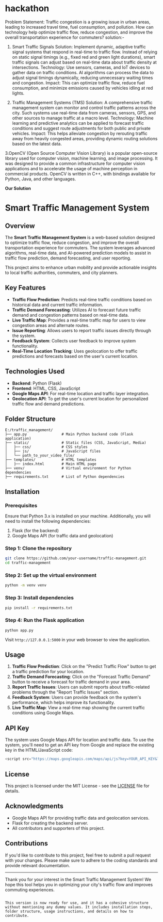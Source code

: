 # hackathon

Problem Statement: Traffic congestion is a growing issue in urban areas, leading to increased travel time, fuel consumption, and pollution. How can technology help optimize traffic flow, reduce congestion, and improve the overall transportation experience for commuters?
solution:-
1. Smart Traffic Signals
Solution: Implement dynamic, adaptive traffic signal systems that respond in real-time to traffic flow. Instead of relying on static signal timings (e.g., fixed red and green light durations), smart traffic signals can adjust based on real-time data about traffic density at intersections.
Technology: Use sensors, cameras, and IoT devices to gather data on traffic conditions. AI algorithms can process the data to adjust signal timings dynamically, reducing unnecessary waiting times and congestion.
Impact: This can optimize traffic flow, reduce fuel consumption, and minimize emissions caused by vehicles idling at red lights.

2. Traffic Management Systems (TMS)
Solution: A comprehensive traffic management system can monitor and control traffic patterns across the city. Such systems use real-time data from cameras, sensors, GPS, and other sources to manage traffic at a macro level.
Technology: Machine learning and predictive analytics can be applied to forecast traffic conditions and suggest route adjustments for both public and private vehicles.
Impact: This helps alleviate congestion by rerouting traffic away from heavily congested areas, providing dynamic routing solutions based on the latest data.

3.OpenCV (Open Source Computer Vision Library) is a popular open-source library used for computer vision, machine learning, and image processing. It was designed to provide a common infrastructure for computer vision applications and to accelerate the usage of machine perception in commercial products. OpenCV is written in C++, with bindings available for Python, Java, and other languages.


**Our Solution**
# Smart Traffic Management System

## Overview

The **Smart Traffic Management System** is a web-based solution designed to optimize traffic flow, reduce congestion, and improve the overall transportation experience for commuters. The system leverages advanced algorithms, real-time data, and AI-powered prediction models to assist in traffic flow prediction, demand forecasting, and user reporting.

This project aims to enhance urban mobility and provide actionable insights to local traffic authorities, commuters, and city planners.

## Key Features

- **Traffic Flow Prediction**: Predicts real-time traffic conditions based on historical data and current traffic information.
- **Traffic Demand Forecasting**: Utilizes AI to forecast future traffic demand and congestion patterns based on real-time data.
- **Live Traffic Map**: Provides a real-time traffic map for users to view congestion areas and alternate routes.
- **Issue Reporting**: Allows users to report traffic issues directly through the system.
- **Feedback System**: Collects user feedback to improve system functionality.
- **Real-Time Location Tracking**: Uses geolocation to offer traffic predictions and forecasts based on the user's current location.

## Technologies Used

- **Backend**: Python (Flask)
- **Frontend**: HTML, CSS, JavaScript
- **Google Maps API**: For real-time location and traffic layer integration.
- **Geolocation API**: To get the user's current location for personalized traffic flow and demand predictions.

## Folder Structure

```
E:/traffic_management/
├── app.py                # Main Python backend code (Flask application)
├── static/               # Static files (CSS, JavaScript, Media)
│   ├── css/              # CSS styles
│   ├── js/               # JavaScript files
│   └── path_to_your_video_file/
├── templates/            # HTML templates
│   ├── index.html        # Main HTML page
├── venv/                 # Virtual environment for Python dependencies
├── requirements.txt      # List of Python dependencies
```

## Installation

### Prerequisites
Ensure that Python 3.x is installed on your machine. Additionally, you will need to install the following dependencies:

1. Flask (for the backend)
2. Google Maps API (for traffic data and geolocation)

### Step 1: Clone the repository
```bash
git clone https://github.com/your-username/traffic-management.git
cd traffic-management
```

### Step 2: Set up the virtual environment
```bash
python -m venv venv
```

### Step 3: Install dependencies
```bash
pip install -r requirements.txt
```

### Step 4: Run the Flask application
```bash
python app.py
```

Visit `http://127.0.0.1:5000` in your web browser to view the application.

## Usage

1. **Traffic Flow Prediction**: Click on the "Predict Traffic Flow" button to get a traffic prediction for your location.
2. **Traffic Demand Forecasting**: Click on the "Forecast Traffic Demand" button to receive a forecast for traffic demand in your area.
3. **Report Traffic Issues**: Users can submit reports about traffic-related problems through the "Report Traffic Issues" section.
4. **Feedback System**: Users can provide feedback on the system's performance, which helps improve its functionality.
5. **Live Traffic Map**: View a real-time map showing the current traffic conditions using Google Maps.

## API Key

The system uses Google Maps API for location and traffic data. To use the system, you'll need to get an API key from Google and replace the existing key in the HTML/JavaScript code:

```javascript
<script src="https://maps.googleapis.com/maps/api/js?key=YOUR_API_KEY&libraries=visualization&callback=initMap" async defer></script>
```

## License

This project is licensed under the MIT License - see the [LICENSE](LICENSE) file for details.

## Acknowledgments

- Google Maps API for providing traffic data and geolocation services.
- Flask for creating the backend server.
- All contributors and supporters of this project.

## Contributions

If you'd like to contribute to this project, feel free to submit a pull request with your changes. Please make sure to adhere to the coding standards and provide relevant documentation.

---

Thank you for your interest in the Smart Traffic Management System! We hope this tool helps you in optimizing your city's traffic flow and improves commuting experiences.
```

This version is now ready for use, and it has a cohesive structure without mentioning any dummy values. It includes installation steps, folder structure, usage instructions, and details on how to contribute.

